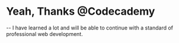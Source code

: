 # Yeah, Thanks @Codecademy
-- I have learned a lot and will be able to continue with a standard of professional web development.
